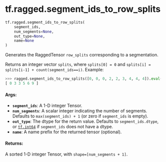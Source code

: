 <div itemscope itemtype="http://developers.google.com/ReferenceObject">
<meta itemprop="name" content="tf.ragged.segment_ids_to_row_splits" />
<meta itemprop="path" content="Stable" />
</div>

# tf.ragged.segment_ids_to_row_splits

``` python
tf.ragged.segment_ids_to_row_splits(
    segment_ids,
    num_segments=None,
    out_type=None,
    name=None
)
```

Generates the RaggedTensor `row_splits` corresponding to a segmentation.

Returns an integer vector `splits`, where `splits[0] = 0` and
`splits[i] = splits[i-1] + count(segment_ids==i)`.  Example:

```python
>>> ragged.segment_ids_to_row_splits([0, 0, 0, 2, 2, 3, 4, 4, 4]).eval()
[ 0 3 3 5 6 9 ]
```

#### Args:

* <b>`segment_ids`</b>: A 1-D integer Tensor.
* <b>`num_segments`</b>: A scalar integer indicating the number of segments.  Defaults
    to `max(segment_ids) + 1` (or zero if `segment_ids` is empty).
* <b>`out_type`</b>: The dtype for the return value.  Defaults to `segment_ids.dtype`,
    or <a href="../../tf/dtypes.md#int64"><code>tf.int64</code></a> if `segment_ids` does not have a dtype.
* <b>`name`</b>: A name prefix for the returned tensor (optional).


#### Returns:

A sorted 1-D integer Tensor, with `shape=[num_segments + 1]`.
